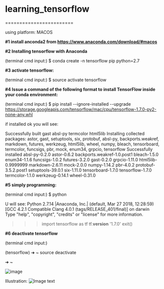 # learning_tensorflow
========================

using platform: MACOS

**#1 install anconda2 from https://www.anaconda.com/download/#macos**

**#2 Installing tensorflow with Anaconda**

(terminal cmd input:)
$ conda create -n tensorflow pip python=2.7

**#3 activate tensorflow:**

(terminal cmd input:)
$ source activate tensorflow

**#4 Issue a command of the following format to install TensorFlow inside your conda environment:**

(terminal cmd input:)
$ pip install --ignore-installed --upgrade \
 https://storage.googleapis.com/tensorflow/mac/cpu/tensorflow-1.7.0-py2-none-any.whl
 
if installed ok you will see:

Successfully built gast absl-py termcolor html5lib
Installing collected packages: astor, gast, setuptools, six, protobuf, absl-py, backports.weakref, markdown, futures, werkzeug, html5lib, wheel, numpy, bleach, tensorboard, termcolor, funcsigs, pbr, mock, enum34, grpcio, tensorflow
Successfully installed absl-py-0.2.0 astor-0.6.2 backports.weakref-1.0.post1 bleach-1.5.0 enum34-1.1.6 funcsigs-1.0.2 futures-3.2.0 gast-0.2.0 grpcio-1.11.0 html5lib-0.9999999 markdown-2.6.11 mock-2.0.0 numpy-1.14.2 pbr-4.0.2 protobuf-3.5.2.post1 setuptools-39.0.1 six-1.11.0 tensorboard-1.7.0 tensorflow-1.7.0 termcolor-1.1.0 werkzeug-0.14.1 wheel-0.31.0

**#5 simply programming:**

(terminal cmd input:)
$ python

U will see:
Python 2.7.14 |Anaconda, Inc.| (default, Mar 27 2018, 12:28:59)
[GCC 4.2.1 Compatible Clang 4.0.1 (tags/RELEASE_401/final)] on darwin
Type "help", "copyright", "credits" or "license" for more information.
>>> import tensorflow as tf
>>> tf.__version__
'1.7.0'
>>> exit()


**#6 deactivate tensorflow**

(terminal cmd input:)

(tensorflow) ➜  ~ source deactivate

➜  ~


![image](https://github.com/erfengwelink/learning_tensorflow/tree/master/img_floder/1.png)

Illustration:
![Image text](https://github.com/erfengwelink/learning_tensorflow/tree/master/img_floder/2.png)